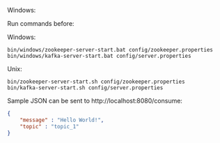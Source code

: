 Windows:

Run commands before:

Windows:
````shell
bin/windows/zookeeper-server-start.bat config/zookeeper.properties
bin/windows/kafka-server-start.bat config/server.properties
````

Unix:
````shell
bin/zookeeper-server-start.sh config/zookeeper.properties
bin/kafka-server-start.sh config/server.properties
````

Sample JSON can be sent to http://localhost:8080/consume:

````json
{
    "message" : "Hello World!",
    "topic" : "topic_1"
}
````